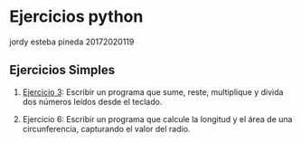 # Ejercicios python
jordy esteba pineda 20172020119

## Ejercicios Simples

1) [Ejercicio 3](https://github.com/jordyPineda/python/blob/master/python/ejercicio3.py): Escribir un programa que sume, reste, multiplique y divida dos números leídos desde el
teclado.



2) Ejercicio 6: Escribir un programa que calcule la longitud y el área de una circunferencia, capturando el valor del radio.



